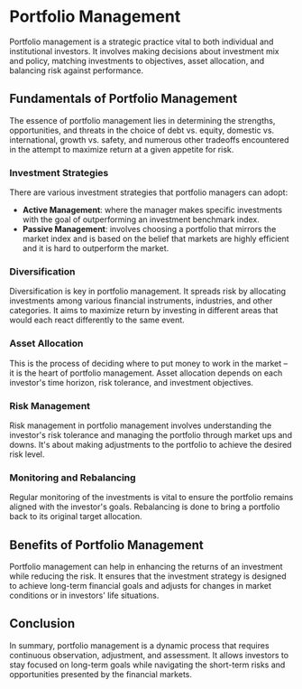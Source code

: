 # Portfolio Management

Portfolio management is a strategic practice vital to both individual and institutional investors. It involves making decisions about investment mix and policy, matching investments to objectives, asset allocation, and balancing risk against performance.

## Fundamentals of Portfolio Management

The essence of portfolio management lies in determining the strengths, opportunities, and threats in the choice of debt vs. equity, domestic vs. international, growth vs. safety, and numerous other tradeoffs encountered in the attempt to maximize return at a given appetite for risk.

### Investment Strategies

There are various investment strategies that portfolio managers can adopt:

- **Active Management**: where the manager makes specific investments with the goal of outperforming an investment benchmark index.
- **Passive Management**: involves choosing a portfolio that mirrors the market index and is based on the belief that markets are highly efficient and it is hard to outperform the market.

### Diversification

Diversification is key in portfolio management. It spreads risk by allocating investments among various financial instruments, industries, and other categories. It aims to maximize return by investing in different areas that would each react differently to the same event.

### Asset Allocation

This is the process of deciding where to put money to work in the market – it is the heart of portfolio management. Asset allocation depends on each investor's time horizon, risk tolerance, and investment objectives.

### Risk Management

Risk management in portfolio management involves understanding the investor's risk tolerance and managing the portfolio through market ups and downs. It's about making adjustments to the portfolio to achieve the desired risk level.

### Monitoring and Rebalancing

Regular monitoring of the investments is vital to ensure the portfolio remains aligned with the investor's goals. Rebalancing is done to bring a portfolio back to its original target allocation.

## Benefits of Portfolio Management

Portfolio management can help in enhancing the returns of an investment while reducing the risk. It ensures that the investment strategy is designed to achieve long-term financial goals and adjusts for changes in market conditions or in investors' life situations.

## Conclusion

In summary, portfolio management is a dynamic process that requires continuous observation, adjustment, and assessment. It allows investors to stay focused on long-term goals while navigating the short-term risks and opportunities presented by the financial markets.
